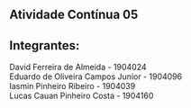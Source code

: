 ## Atividade Contínua 05

## Integrantes: 
David Ferreira de Almeida - 1904024  
Eduardo de Oliveira Campos Junior - 1904096  
Iasmin Pinheiro Ribeiro - 1904039  
Lucas Cauan Pinheiro Costa - 1904160  
